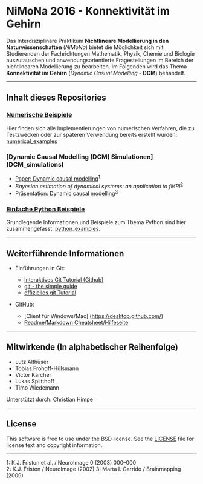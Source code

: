# NiMoNa 2016 - Konnektivität im Gehirn
Das Interdisziplinäre Praktikum **Nichtlineare Modellierung in den Naturwissenschaften** (*NiMoNa*) bietet die Möglichkeit sich mit Studierenden der Fachrichtungen Mathematik, Physik, Chemie und Biologie auszutauschen und anwendungsorientierte Fragestellungen im Bereich der nichtlinearen Modellierung zu bearbeiten. Im Folgenden wird das Thema **Konnektivität im Gehirn** (*Dynamic Casual Modelling* - **DCM**) behandelt.

---

## Inhalt dieses Repositories

### [Numerische Beispiele](numerical_examples)
Hier finden sich alle Implementierungen von numerischen Verfahren, die zu Testzwecken oder zur späteren Verwendung bereits erstellt wurden: [numerical_examples](numerical_examples)

### [Dynamic Causal Modelling (DCM) Simulationen] (DCM_simulations)
  * [Paper: Dynamic causal modelling](http://web.mit.edu/swg/ImagingPubs/connectivity/Dcm_Friston.pdf)<sup>[1](#note_1)</sup>
  * *Bayesian estimation of dynamical systems: an application to fMRI*<sup>[2](#note_2)</sup>
  * [Präsentation: Dynamic causal modelling](http://www.brainmapping.org/SummerCourseSlides/DCM_NITP.pdf)<sup>[3](#note_3)</sup>

### [Einfache Python Beispiele](python_examples)
Grundlegende Informationen und Beispiele zum Thema Python sind hier zusammengefasst: [python_examples](python_examples).

---

## Weiterführende Informationen
* Einführungen in Git:
  * [Interaktives Git Tutorial (Github)](http://try.github.io)  
  * [git - the simple guide](http://rogerdudler.github.io/git-guide/)  
  * [offizielles git Tutorial](http://git-scm.com/docs/gittutorial)  

* GitHub:
  * [Client für Windows/Mac] (https://desktop.github.com/)  
  * [Readme/Markdown Cheatsheet/Hilfeseite](https://github.com/adam-p/markdown-here/wiki/Markdown-Cheatsheet)  
  
---
  
## Mitwirkende (In alphabetischer Reihenfolge)
* Lutz Althüser  
* Tobias Frohoff-Hülsmann  
* Victor Kärcher  
* Lukas Splitthoff  
* Timo Wiedemann  

Unterstützt durch: Christian Himpe

---

## License
This software is free to use under the BSD license. See the [LICENSE](LICENSE.md) file for license text and copyright information.

---

<a name="note_1">1</a>: K.J. Friston et al. / NeuroImage 0 (2003) 000–000  
<a name="note_2">2</a>: K.J. Friston / NeuroImage (2002) 
<a name="note_3">3</a>: Marta I. Garrido / Brainmapping (2009)
